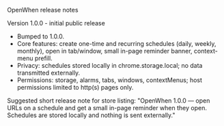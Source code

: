 OpenWhen release notes

Version 1.0.0 - initial public release
- Bumped to 1.0.0.
- Core features: create one-time and recurring schedules (daily, weekly, monthly), open in tab/window, small in-page reminder banner, context-menu prefill.
- Privacy: schedules stored locally in chrome.storage.local; no data transmitted externally.
- Permissions: storage, alarms, tabs, windows, contextMenus; host permissions limited to http(s) pages only.

Suggested short release note for store listing:
"OpenWhen 1.0.0 — open URLs on a schedule and get a small in-page reminder when they open. Schedules are stored locally and nothing is sent externally."
